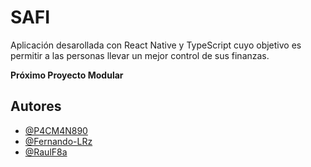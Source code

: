
# SAFI

Aplicación desarollada con React Native y TypeScript cuyo objetivo es permitir a las personas llevar un mejor control de sus finanzas. 

**Próximo Proyecto Modular**


## Autores

- [@P4CM4N890](https://github.com/P4CM4N890)
- [@Fernando-LRz](https://github.com/Fernando-LRz)
- [@RaulF8a](https://github.com/RaulF8a)